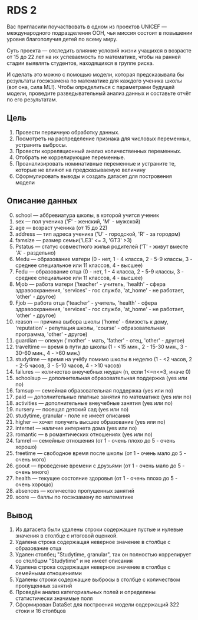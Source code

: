 #  RDS 2

Вас пригласили поучаствовать в одном из проектов UNICEF — международного подразделения ООН, чья миссия состоит в повышении уровня благополучия детей по всему миру. 

Суть проекта — отследить влияние условий жизни учащихся в возрасте от 15 до 22 лет на их успеваемость по математике, чтобы на ранней стадии выявлять студентов, находящихся в группе риска.

И сделать это можно с помощью модели, которая предсказывала бы результаты госэкзамена по математике для каждого ученика школы (вот она, сила ML!). Чтобы определиться с параметрами будущей модели, проведите разведывательный анализ данных и составьте отчёт по его результатам. 

## Цель
1. Провести первичную обработку данных.
2. Посмотреть на распределение признака для числовых переменных, устранить выбросы.
3. Провести корреляционный анализ количественных переменных.
4. Отобрать не коррелирующие переменные.
5. Проанализировать номинативные переменные и устраните те, которые не влияют на предсказываемую величину
6. Сформулировать выводы и создать датасет для постровения модели

## Описание данных
0. school — аббревиатура школы, в которой учится ученик
1. sex — пол ученика ('F' - женский, 'M' - мужской)
2. age — возраст ученика (от 15 до 22)
3. address — тип адреса ученика ('U' - городской, 'R' - за городом)
4. famsize — размер семьи('LE3' <= 3, 'GT3' >3)
5. Pstatus — статус совместного жилья родителей ('T' - живут вместе 'A' - раздельно)
6. Medu — образование матери (0 - нет, 1 - 4 класса, 2 - 5-9 классы, 3 - среднее специальное или 11 классов, 4 - высшее)
7. Fedu — образование отца (0 - нет, 1 - 4 класса, 2 - 5-9 классы, 3 - среднее специальное или 11 классов, 4 - высшее)
8. Mjob — работа матери ('teacher' - учитель, 'health' - сфера здравоохранения, 'services' - гос служба, 'at_home' - не работает, 'other' - другое)
9. Fjob — работа отца ('teacher' - учитель, 'health' - сфера здравоохранения, 'services' - гос служба, 'at_home' - не работает, 'other' - другое)
10. reason — причина выбора школы ('home' - близость к дому, 'reputation' - репутация школы, 'course' - образовательная программа, 'other' - другое)
11. guardian — опекун ('mother' - мать, 'father' - отец, 'other' - другое)
12. traveltime — время в пути до школы (1 - <15 мин., 2 - 15-30 мин., 3 - 30-60 мин., 4 - >60 мин.)
13. studytime — время на учёбу помимо школы в неделю (1 - <2 часов, 2 - 2-5 часов, 3 - 5-10 часов, 4 - >10 часов)
14. failures — количество внеучебных неудач (n, если 1<=n<=3, иначе 0)
15. schoolsup — дополнительная образовательная поддержка (yes или no)
16. famsup — семейная образовательная поддержка (yes или no)
17. paid — дополнительные платные занятия по математике (yes или no)
18. activities — дополнительные внеучебные занятия (yes или no)
19. nursery — посещал детский сад (yes или no)
20. studytime, granular - поле не имеет описания
21. higher — хочет получить высшее образование (yes или no)
22. internet — наличие интернета дома (yes или no)
23. romantic — в романтических отношениях (yes или no)
24. famrel — семейные отношения (от 1 - очень плохо до 5 - очень хорошо)
25. freetime — свободное время после школы (от 1 - очень мало до 5 - очень мого)
26. goout — проведение времени с друзьями (от 1 - очень мало до 5 - очень много)
27. health — текущее состояние здоровья (от 1 - очень плохо до 5 - очень хорошо)
28. absences — количество пропущенных занятий
29. score — баллы по госэкзамену по математике

## Вывод
1. Из датасета были удалены строки содержащие пустые и нулевые значения в столбце с итоговой оценкой.
2. Удалена строка содержащая неверное значение в столбце с образование отца
3. Удален столбец "Studytime, granular", так он полностью коррелирует со столбцом "Studytime" и не имеет описания
4. Удалена строка содержащая неверное значение в столбце с семейными отношениями
5. Удалены строки содержащие выбросы в столбце с количеством пропущенных занятий
6. Проведён анализ категориальных полей и определены статистически значимые поля
7. Сформирован DataSet для построения модели содержащий 322 стоки и 16 столбцов